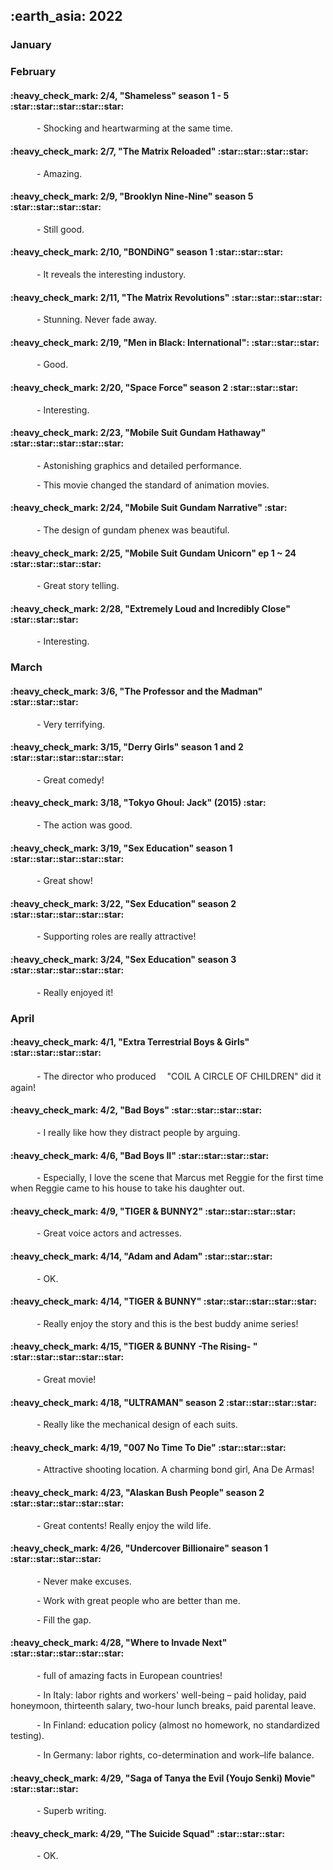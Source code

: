 <h2> :earth_asia: 2022 </h2>
<h3> January </h3>



<h3> February </h3>

<h4>:heavy_check_mark: 2/4, "Shameless" season 1 - 5 :star::star::star::star::star: </h4>
&emsp;&emsp;&emsp;- Shocking and heartwarming at the same time.

<h4>:heavy_check_mark: 2/7, "The Matrix Reloaded" :star::star::star::star: </h4>
&emsp;&emsp;&emsp;- Amazing.

<h4>:heavy_check_mark: 2/9, "Brooklyn Nine-Nine" season 5 :star::star::star::star: </h4>
&emsp;&emsp;&emsp;- Still good.

<h4>:heavy_check_mark: 2/10, "BONDiNG" season 1 :star::star::star: </h4>
&emsp;&emsp;&emsp;- It reveals the interesting industory.

<h4>:heavy_check_mark: 2/11, "The Matrix Revolutions" :star::star::star::star: </h4>
&emsp;&emsp;&emsp;- Stunning. Never fade away.

<h4>:heavy_check_mark: 2/19, "Men in Black: International": :star::star::star: </h4>
&emsp;&emsp;&emsp;- Good.

<h4>:heavy_check_mark: 2/20, "Space Force" season 2 :star::star::star: </h4>
&emsp;&emsp;&emsp;- Interesting.

<h4>:heavy_check_mark: 2/23, "Mobile Suit Gundam Hathaway" :star::star::star::star::star:  </h4>
&emsp;&emsp;&emsp;- Astonishing graphics and detailed performance. 

&emsp;&emsp;&emsp;- This movie changed the standard of animation movies.

<h4>:heavy_check_mark: 2/24, "Mobile Suit Gundam Narrative" :star:  </h4>
&emsp;&emsp;&emsp;- The design of gundam phenex was beautiful.

<h4>:heavy_check_mark: 2/25, "Mobile Suit Gundam Unicorn" ep 1 ~ 24 :star::star::star::star: </h4>
&emsp;&emsp;&emsp;- Great story telling.

<h4>:heavy_check_mark: 2/28, "Extremely Loud and Incredibly Close" :star::star::star: </h4>
&emsp;&emsp;&emsp;- Interesting.

<h3> March </h3>

<h4>:heavy_check_mark: 3/6, "The Professor and the Madman" :star::star::star: </h4>
&emsp;&emsp;&emsp;- Very terrifying.

<h4>:heavy_check_mark: 3/15, "Derry Girls" season 1 and 2 :star::star::star::star::star: </h4>
&emsp;&emsp;&emsp;- Great comedy!

<h4>:heavy_check_mark: 3/18, "Tokyo Ghoul: Jack" (2015) :star:</h4>
&emsp;&emsp;&emsp;- The action was good.

<h4>:heavy_check_mark: 3/19, "Sex Education" season 1 :star::star::star::star::star:</h4>
&emsp;&emsp;&emsp;- Great show!

<h4>:heavy_check_mark: 3/22, "Sex Education" season 2 :star::star::star::star::star:</h4>
&emsp;&emsp;&emsp;- Supporting roles are really attractive!

<h4>:heavy_check_mark: 3/24, "Sex Education" season 3 :star::star::star::star::star:</h4>
&emsp;&emsp;&emsp;- Really enjoyed it!

<h3> April </h3>

<h4>:heavy_check_mark: 4/1, "Extra Terrestrial Boys & Girls" :star::star::star::star:</h4>
&emsp;&emsp;&emsp;- The director who produced 　"COIL A CIRCLE OF CHILDREN" did it again! 

<h4>:heavy_check_mark: 4/2, "Bad Boys" :star::star::star::star:</h4>
&emsp;&emsp;&emsp;- I really like how they distract people by arguing.

<h4>:heavy_check_mark: 4/6, "Bad Boys II" :star::star::star::star:</h4>
&emsp;&emsp;&emsp;- Especially, I love the scene that Marcus met Reggie for the first time when Reggie came to his house to take his daughter out. 

<h4>:heavy_check_mark: 4/9, "TIGER & BUNNY2" :star::star::star::star:</h4>
&emsp;&emsp;&emsp;- Great voice actors and actresses. 

<h4>:heavy_check_mark: 4/14, "Adam and Adam" :star::star::star:</h4>
&emsp;&emsp;&emsp;- OK.  

<h4>:heavy_check_mark: 4/14, "TIGER & BUNNY" :star::star::star::star::star:</h4>
&emsp;&emsp;&emsp;- Really enjoy the story and this is the best buddy anime series!

<h4>:heavy_check_mark: 4/15, "TIGER & BUNNY -The Rising- " :star::star::star::star::star:</h4>
&emsp;&emsp;&emsp;- Great movie! 

<h4>:heavy_check_mark: 4/18, "ULTRAMAN" season 2 :star::star::star::star:</h4>
&emsp;&emsp;&emsp;- Really like the mechanical design of each suits.

<h4>:heavy_check_mark: 4/19, "007 No Time To Die" :star::star::star:</h4>
&emsp;&emsp;&emsp;- Attractive shooting location. A charming bond girl, Ana De Armas!

<h4>:heavy_check_mark: 4/23, "Alaskan Bush People" season 2 :star::star::star::star::star:</h4>
&emsp;&emsp;&emsp;- Great contents! Really enjoy the wild life.

<h4>:heavy_check_mark: 4/26, "Undercover Billionaire"  season 1 :star::star::star::star:</h4>
&emsp;&emsp;&emsp;- Never make excuses.

&emsp;&emsp;&emsp;- Work with great people who are better than me.

&emsp;&emsp;&emsp;- Fill the gap.

<h4>:heavy_check_mark: 4/28, "Where to Invade Next"  :star::star::star::star::star:</h4>
&emsp;&emsp;&emsp;- full of amazing facts in European countries!

&emsp;&emsp;&emsp;- In Italy: labor rights and workers' well-being – paid holiday, paid honeymoon, 
thirteenth salary, two-hour lunch breaks, paid parental leave.

&emsp;&emsp;&emsp;- In Finland: education policy (almost no homework, no standardized testing).

&emsp;&emsp;&emsp;- In Germany: labor rights, co-determination and work–life balance.

<h4>:heavy_check_mark: 4/29, "Saga of Tanya the Evil (Youjo Senki) Movie" :star::star::star:</h4>

&emsp;&emsp;&emsp;- Superb writing.

<h4>:heavy_check_mark: 4/29, "The Suicide Squad" :star::star::star:</h4>

&emsp;&emsp;&emsp;- OK.
